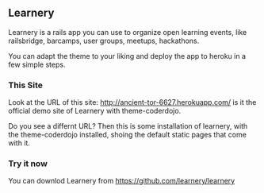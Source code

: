 ## Learnery

Learnery is a rails app you can use to organize open learning events, 
like railsbridge, barcamps, user groups, meetups, hackathons. 

You can adapt the theme to your liking 
and deploy the app to heroku in a few simple steps.

### This Site

Look at the URL of this site: 
http://ancient-tor-6627.herokuapp.com/
is it the official demo site of Learnery with theme-coderdojo.

Do you see a differnt URL?  Then this is some 
installation of learnery, with the theme-coderdojo
installed, shoing the default static pages that come with it.

### Try it now

You can downlod Learnery from https://github.com/learnery/learnery

